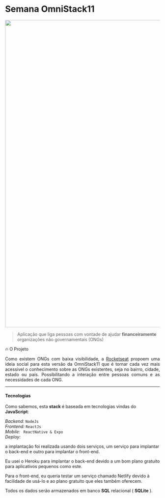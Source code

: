 # Semana OmniStack11

<p align="center">
  <img width="1000" src="https://raw.githubusercontent.com/kelvinwelter/Be-The-Hero/master/screenshots/web.gif">
</p>

> Aplicação que liga pessoas com vontade de ajudar __financeiramente__ organizações não governamentais (ONGs) <br>

🔥 O Projeto
<p align="justify">
  Como existem ONGs com baixa visibilidade, a <a href="https://github.com/Rocketseat">Rocketseat</a> propoem
uma ideia social para esta versão da OmniStack11 que é tornar cada vez mais acessivel o conhecimento
sobre as ONGs existentes, seja no bairro, cidade, estado ou país. Possíbilitando a interação entre
pessoas comuns e as necessidades de cada ONG.
</p>
<hr>

#### Tecnologias

Como sabemos, esta __stack__ é baseada em tecnologias vindas do __JavaScript__:

_Backend:_ ``` NodeJs ```<br>
_Frontend:_ ``` ReactJs ```<br>
_Mobile:_ ``` ReactNative & Expo```<br>
_Deploy:_ <p>a implantação foi realizada usando dois serviços, um serviço para implantar o back-end e outro para implantar o front-end.</p>
<p>Eu usei o Heroku para implantar o back-end devido a um bom plano gratuito para aplicativos pequenos como este. </p>
<p>Para o front-end, eu queria testar um serviço chamado Netlify devido à facilidade de usá-lo e ao plano gratuito que eles também oferecem.</p>

Todos os dados serão armazenados em banco __SQL__ relacional ( __SQLite__ ).

